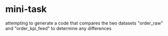 # mini-task
attempting to generate a code that compares the two datasets "order_raw" and "order_kpi_feed" to determine any differences

